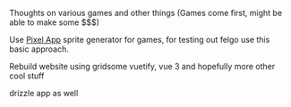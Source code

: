 Thoughts on various games and other things (Games come first, might be able to make some $$$)


Use [Pixel App](https://www.piskelapp.com/) sprite generator for games, for testing out felgo use this basic approach.

Rebuild website using gridsome vuetify, vue 3 and hopefully more other cool stuff

drizzle app as well